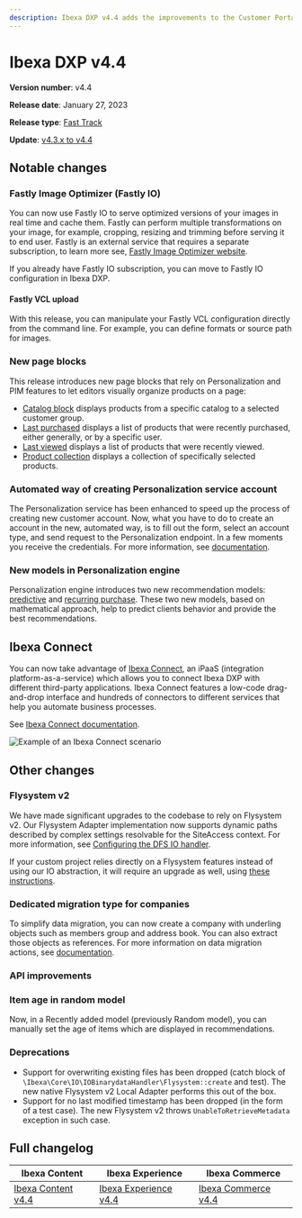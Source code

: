 ```yaml
---
description: Ibexa DXP v4.4 adds the improvements to the Customer Portal, PIM and SEO.
---
```

# Ibexa DXP v4.4

**Version number**: v4.4

**Release date**: January 27, 2023

**Release type**: [Fast Track](https://support.ibexa.co/Public/service-life)

**Update**: [v4.3.x to v4.4](https://doc.ibexa.co/en/4.4/update_and_migration/from_4.3/update_from_4.3/)

## Notable changes

### Fastly Image Optimizer (Fastly IO)

You can now use Fastly IO to serve optimized versions of your images in real time and cache them.
Fastly can perform multiple transformations on your image,
for example, cropping, resizing and trimming before serving it to end user.
Fastly is an external service that requires a separate subscription,
to learn more see, [Fastly Image Optimizer website](https://docs.fastly.com/en/guides/about-fastly-image-optimizer).

If you already have Fastly IO subscription, you can move to Fastly IO configuration in Ibexa DXP.

#### Fastly VCL upload

With this release, you can manipulate your Fastly VCL configuration directly from the command line.
For example, you can define formats or source path for images.

### New page blocks

This release introduces new page blocks that rely on Personalization and PIM features 
to let editors visually organize products on a page: 

- [Catalog block](https://doc.ibexa.co/projects/userguide/en/latest/content_management/block_reference/#catalog-block) displays products from a specific catalog to a selected customer group.
- [Last purchased](https://doc.ibexa.co/projects/userguide/en/latest/content_management/block_reference/#last-purchased-block) displays a list of products that were recently purchased, either generally, or by a specific user.
- [Last viewed](https://doc.ibexa.co/projects/userguide/en/master/content_management/block_reference/#last-viewed-block) displays a list of products that were recently viewed.
- [Product collection](https://doc.ibexa.co/projects/userguide/en/master/content_management/block_reference/#product-collection-block) displays a collection of specifically selected products.

### Automated way of creating Personalization service account

The Personalization service has been enhanced to speed up the process of creating new customer account. Now,  what you have to do to create an account in the new, automated way, is to fill out the form, select an account type, and send request to the Personalization endpoint.  In a few moments you receive the credentials.
For more information, see [documentation](https://doc.ibexa.co/projects/userguide/en/latest/personalization/enable_personalization/).

### New models in Personalization engine

Personalization engine introduces two new recommendation models: [predictive](personalization/recommendation_model.md#predictive) and [recurring purchase](personalization/recommendation_model.md#recurring-purchase). These two new models, based on mathematical approach, help to predict clients behavior and
provide the best recommendations. 

## Ibexa Connect

You can now take advantage of [Ibexa Connect](https://www.ibexa.co/products/ibexa-connect),
an iPaaS (integration platform-as-a-service) which allows you to connect Ibexa DXP with different third-party applications.
Ibexa Connect features a low-code drag-and-drop interface and hundreds of connectors to different services
that help you automate business processes.

See [Ibexa Connect documentation](https://doc.ibexa.co/projects/connect/en/latest/).

![Example of an Ibexa Connect scenario](4.4_connect_scenario_example.png)

## Other changes

### Flysystem v2
We have made significant upgrades to the codebase to rely on Flysystem v2.
Our Flysystem Adapter implementation now supports dynamic paths
described by complex settings resolvable for the SiteAccess context.
For more information, see [Configuring the DFS IO handler](https://doc.ibexa.co/en/latest/infrastructure_and_maintenance/clustering/clustering/#configuring-the-dfs-io-handler).

If your custom project relies directly on a Flysystem features instead of using our IO abstraction,
it will require an upgrade as well, 
using [these instructions](https://flysystem.thephpleague.com/docs/upgrade-from-1.x/).

### Dedicated migration type for companies

To simplify data migration, you can now create a company with underling objects such as members group and address book.
You can also extract those objects as references. 
For more information on data migration actions, see [documentation](https://doc.ibexa.co/en/latest/content_management/data_migration/data_migration_actions/#data-migration-actions).

### API improvements

### Item age in random model

Now, in a Recently added model (previously Random model), you can manually set the age of items which are displayed in recommendations.
### Deprecations

- Support for overwriting existing files has been dropped (catch block of `\Ibexa\Core\IO\IOBinarydataHandler\Flysystem::create` and test). The new native Flysystem v2 Local Adapter performs this out of the box.
- Support for no last modified timestamp has been dropped (in the form of a test case). The new Flysystem v2 throws `UnableToRetrieveMetadata` exception in such case.
## Full changelog
| Ibexa Content          | Ibexa Experience          | Ibexa Commerce          |
|------------------------|---------------------------|-------------------------|
| [Ibexa Content v4.4]() | [Ibexa Experience v4.4]() | [Ibexa Commerce v4.4]() |
